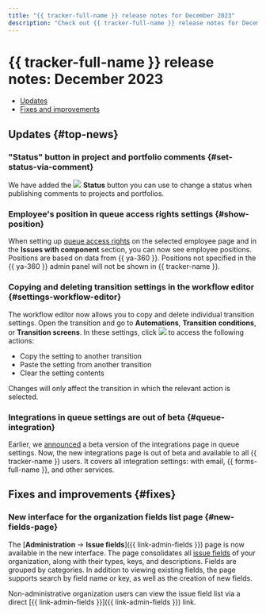 ```yaml
---
title: "{{ tracker-full-name }} release notes for December 2023"
description: "Check out {{ tracker-full-name }} release notes for December 2023."
---
```


# {{ tracker-full-name }} release notes: December 2023

* [Updates](#top-news)
* [Fixes and improvements](#fixes)

## Updates {#top-news}

### "Status" button in project and portfolio comments {#set-status-via-comment}

We have added the ![](../../_assets/console-icons/heart-pulse.svg) **Status** button you can use to change a status when publishing comments to projects and portfolios.

### Employee's position in queue access rights settings {#show-position}

When setting up [queue access rights](../manager/queue-access.md) on the selected employee page and in the **Issues with component** section, you can now see employee positions. Positions are based on data from {{ ya-360 }}. Positions not specified in the {{ ya-360 }} admin panel will not be shown in {{ tracker-name }}.

### Copying and deleting transition settings in the workflow editor {#settings-workflow-editor}

The workflow editor now allows you to copy and delete individual transition settings. Open the transition and go to **Automations**, **Transition conditions**, or **Transition screens**. In these settings, click ![](../../_assets/console-icons/ellipsis.svg) to access the following actions:

* Copy the setting to another transition
* Paste the setting from another transition
* Clear the setting contents

Changes will only affect the transition in which the relevant action is selected.

### Integrations in queue settings are out of beta {#queue-integration}

Earlier, we [announced](2308.md#queue-integrations) a beta version of the integrations page in queue settings. Now, the new integrations page is out of beta and available to all {{ tracker-name }} users. It covers all integration settings: with email, {{ forms-full-name }}, and other services.

## Fixes and improvements {#fixes}

### New interface for the organization fields list page {#new-fields-page}

The [**Administration** → **Issue fields**]({{ link-admin-fields }}) page is now available in the new interface. The page consolidates all [issue fields](../user/create-param.md) of your organization, along with their types, keys, and descriptions. Fields are grouped by categories. In addition to viewing existing fields, the page supports search by field name or key, as well as the creation of new fields.

Non-administrative organization users can view the issue field list via a direct [{{ link-admin-fields }}]({{ link-admin-fields }}) link.
